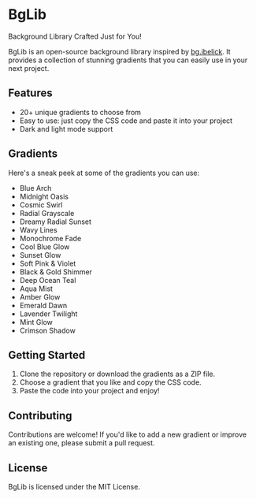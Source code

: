 # BgLib

Background Library Crafted Just for You!

BgLib is an open-source background library inspired by [bg.ibelick](https://bg.ibelick.com). It provides a collection of stunning gradients that you can easily use in your next project.

## Features

* 20+ unique gradients to choose from
* Easy to use: just copy the CSS code and paste it into your project
* Dark and light mode support

## Gradients

Here's a sneak peek at some of the gradients you can use:

* Blue Arch
* Midnight Oasis
* Cosmic Swirl
* Radial Grayscale
* Dreamy Radial Sunset
* Wavy Lines
* Monochrome Fade
* Cool Blue Glow
* Sunset Glow
* Soft Pink & Violet
* Black & Gold Shimmer
* Deep Ocean Teal
* Aqua Mist
* Amber Glow
* Emerald Dawn
* Lavender Twilight
* Mint Glow
* Crimson Shadow

## Getting Started

1. Clone the repository or download the gradients as a ZIP file.
2. Choose a gradient that you like and copy the CSS code.
3. Paste the code into your project and enjoy!

## Contributing

Contributions are welcome! If you'd like to add a new gradient or improve an existing one, please submit a pull request.

## License

BgLib is licensed under the MIT License.

